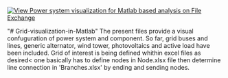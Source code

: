 [![View Power system visualization for Matlab based analysis on File Exchange](https://www.mathworks.com/matlabcentral/images/matlab-file-exchange.svg)](https://it.mathworks.com/matlabcentral/fileexchange/64165-power-system-visualization-for-matlab-based-analysis)

"# Grid-visualization-in-Matlab" 
The present files provide a visual confuguration of power system and component. So far, grid buses and lines, generic alternator, wind tower, photovoltaics and active load have been included. Grid of interest is being defined whithin excel files as desired< one basically has to define nodes in Node.xlsx file then determine line connection in 'Branches.xlsx' by ending and sending nodes. 
